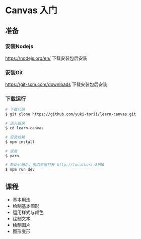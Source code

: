 # Canvas 入门

## 准备

### 安装Nodejs
https://nodejs.org/en/
下载安装包后安装

### 安装Git
https://git-scm.com/downloads
下载安装包后安装

### 下载运行
```bash
# 下载代码
$ git clone https://github.com/yuki-torii/learn-canvas.git

# 进入目录
$ cd learn-canvas

# 安装依赖
$ npm install

# 或者
$ yarn

# 启动代码后，用浏览器打开 http://localhost:8080
$ npm run dev
```

## 课程
 - 基本用法
 - 绘制基本图形
 - 运用样式与颜色
 - 绘制文本
 - 绘制图片
 - 图形变形

